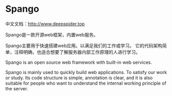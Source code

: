 # Spango

中文文档：http://www.deepspider.top

Spango是一款开源web框架，内置web服务。

Spango主要用于快速搭建web应用。以满足我们的工作或学习。
它的代码架构简单，注释明确，也适合想要了解服务器内部工作原理的人进行学习。


Spango is an open source web framework with built-in web services.

Spango is mainly used to quickly build web applications. To satisfy our work or study.
Its code structure is simple, annotation is clear, and it is also suitable for people who want to understand the internal working principle of the server.
